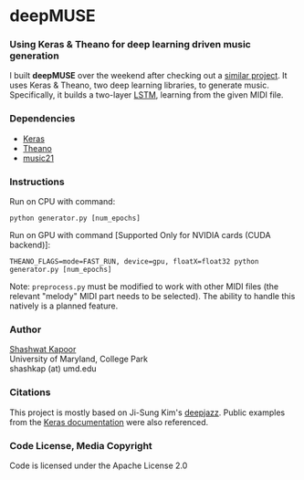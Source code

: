 
<!-- ![deepMUSE](https://cloud.githubusercontent.com/assets/9053987/16575656/901989da-424f-11e6-9f54-6a04199e69f5.png) -->
# deepMUSE

### Using Keras & Theano for deep learning driven music generation

I built **deepMUSE** over the weekend after checking out a [similar project](https://github.com/jisungk/deepjazz). It uses Keras & Theano, two deep learning libraries, to generate music. Specifically, it builds a two-layer [LSTM](http://deeplearning.net/tutorial/lstm.html), learning from the given MIDI file.

### Dependencies

* [Keras](http://keras.io/#installation)
* [Theano](http://deeplearning.net/software/theano/install.html#bleeding-edge-install-instructions)
* [music21](http://web.mit.edu/music21/doc/installing/index.html)

### Instructions

Run on CPU with command:  
```
python generator.py [num_epochs]
```

Run on GPU with command [Supported Only for NVIDIA cards (CUDA backend)]:  
```
THEANO_FLAGS=mode=FAST_RUN, device=gpu, floatX=float32 python generator.py [num_epochs]
```

Note: `preprocess.py` must be modified to work with other MIDI files (the relevant "melody" MIDI part needs to be selected). The ability to handle this natively is a planned feature.

### Author

[Shashwat Kapoor](raxephon.github.io)  
University of Maryland, College Park  
shashkap (at) umd.edu

### Citations

This project is mostly based on Ji-Sung Kim's [deepjazz](https://github.com/jisungk/deepjazz). Public examples from the [Keras documentation](https://github.com/fchollet/keras) were also referenced.

### Code License, Media Copyright

Code is licensed under the Apache License 2.0
